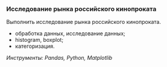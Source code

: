 ### Исследование рынка российского кинопроката
Выполнить исследование рынка российского кинопроката.
- обработка данных, исследование данных;
- histogram, boxplot;
- категоризация.

*Инструменты: Pandas, Python, Matplotlib*
